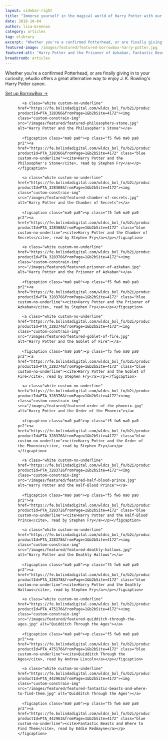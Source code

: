 ```yaml
---
layout: sidebar-right
title: "Immerse yourself in the magical world of Harry Potter with our BorrowBox eAudio service"
date: 2018-10-04
author: lisa-brennan
category: articles
tag: elibrary
excerpt: "Whether you're a confirmed Potterhead, or are finally giving in to your curiosity, eAudio offers a great alternative way to enjoy the Harry Potter canon."
featured-image: /images/featured/featured-borrowbox-harry-potter.jpg
featured-alt: "Harry Potter and the Prisoner of Azkaban, Fantastic Beasts and Where to Find Them"
breadcrumb: articles
---
```


Whether you're a confirmed Potterhead, or are finally giving in to your curiosity, eAudio offers a great alternative way to enjoy J. K. Rowling's Harry Potter canon.

[Set up BorrowBox &rarr;](/elibrary/borrowbox/)

<div class="custom-flex-container">

  <figure class="custom-flex-row-4 pv2">

      <a class="white custom-no-underline" href="https://fe.bolindadigital.com/wldcs_bol_fo/b2i/productDetail.html?productId=PTA_328366&fromPage=1&b2bSite=4172"><img class="custom-constrain-img" src="/images/featured/featured-philosophers-stone.jpg" alt="Harry Potter and the Philosopher's Stone"></a>

      <figcaption class="ma0 pa0"><p class="f5 fw6 ma0 pa0 pr2"><a href="https://fe.bolindadigital.com/wldcs_bol_fo/b2i/productDetail.html?productId=PTA_328366&fromPage=1&b2bSite=4172" class="blue custom-no-underline"><cite>Harry Potter and the Philosopher's Stone</cite>, read by Stephen Fry</a></p></figcaption>

  </figure>

  <figure class="custom-flex-row-4 pv2">

      <a class="white custom-no-underline" href="https://fe.bolindadigital.com/wldcs_bol_fo/b2i/productDetail.html?productId=PTA_328368&fromPage=1&b2bSite=4172"><img class="custom-constrain-img" src="/images/featured/featured-chamber-of-secrets.jpg" alt="Harry Potter and the Chamber of Secrets"></a>

      <figcaption class="ma0 pa0"><p class="f5 fw6 ma0 pa0 pr2"><a href="https://fe.bolindadigital.com/wldcs_bol_fo/b2i/productDetail.html?productId=PTA_328368&fromPage=1&b2bSite=4172" class="blue custom-no-underline"><cite>Harry Potter and the Chamber of Secrets</cite>, read by Stephen Fry</a></p></figcaption>

  </figure>

  <figure class="custom-flex-row-4 pv2">

      <a class="white custom-no-underline" href="https://fe.bolindadigital.com/wldcs_bol_fo/b2i/productDetail.html?productId=PTA_328370&fromPage=1&b2bSite=4172"><img class="custom-constrain-img" src="/images/featured/featured-prisoner-of-azkaban.jpg" alt="Harry Potter and the Prisoner of Azkaban"></a>

      <figcaption class="ma0 pa0"><p class="f5 fw6 ma0 pa0 pr2"><a href="https://fe.bolindadigital.com/wldcs_bol_fo/b2i/productDetail.html?productId=PTA_328370&fromPage=1&b2bSite=4172" class="blue custom-no-underline"><cite>Harry Potter and the Prisoner of Azkaban</cite>, read by Stephen Fry</a></p></figcaption>

  </figure>

  <figure class="custom-flex-row-4 pv2">

      <a class="white custom-no-underline" href="https://fe.bolindadigital.com/wldcs_bol_fo/b2i/productDetail.html?productId=PTA_328374&fromPage=1&b2bSite=4172"><img class="custom-constrain-img" src="/images/featured/featured-goblet-of-fire.jpg" alt="Harry Potter and the Goblet of Fire"></a>

      <figcaption class="ma0 pa0"><p class="f5 fw6 ma0 pa0 pr2"><a href="https://fe.bolindadigital.com/wldcs_bol_fo/b2i/productDetail.html?productId=PTA_328374&fromPage=1&b2bSite=4172" class="blue custom-no-underline"><cite>Harry Potter and the Goblet of Fire</cite>, read by Stephen Fry</a></p></figcaption>

  </figure>

  <figure class="custom-flex-row-4 pv2">

      <a class="white custom-no-underline" href="https://fe.bolindadigital.com/wldcs_bol_fo/b2i/productDetail.html?productId=PTA_328376&fromPage=1&b2bSite=4172"><img class="custom-constrain-img" src="/images/featured/featured-order-of-the-phoenix.jpg" alt="Harry Potter and the Order of the Phoenix"></a>

      <figcaption class="ma0 pa0"><p class="f5 fw6 ma0 pa0 pr2"><a href="https://fe.bolindadigital.com/wldcs_bol_fo/b2i/productDetail.html?productId=PTA_328376&fromPage=1&b2bSite=4172" class="blue custom-no-underline"><cite>Harry Potter and the Order of the Phoenix</cite>, read by Stephen Fry</a></p></figcaption>

  </figure>

  <figure class="custom-flex-row-4 pv2">

      <a class="white custom-no-underline" href="https://fe.bolindadigital.com/wldcs_bol_fo/b2i/productDetail.html?productId=PTA_328372&fromPage=1&b2bSite=4172"><img class="custom-constrain-img" src="/images/featured/featured-half-blood-prince.jpg" alt="Harry Potter and the Half-Blood Prince"></a>

      <figcaption class="ma0 pa0"><p class="f5 fw6 ma0 pa0 pr2"><a href="https://fe.bolindadigital.com/wldcs_bol_fo/b2i/productDetail.html?productId=PTA_328372&fromPage=1&b2bSite=4172" class="blue custom-no-underline"><cite>Harry Potter and the Half-Blood Prince</cite>, read by Stephen Fry</a></p></figcaption>

  </figure>

  <figure class="custom-flex-row-4 pv2">

      <a class="white custom-no-underline" href="https://fe.bolindadigital.com/wldcs_bol_fo/b2i/productDetail.html?productId=PTA_328378&fromPage=1&b2bSite=4172"><img class="custom-constrain-img" src="/images/featured/featured-deathly-hallows.jpg" alt="Harry Potter and the Deathly Hallows"></a>

      <figcaption class="ma0 pa0"><p class="f5 fw6 ma0 pa0 pr2"><a href="https://fe.bolindadigital.com/wldcs_bol_fo/b2i/productDetail.html?productId=PTA_328378&fromPage=1&b2bSite=4172" class="blue custom-no-underline"><cite>Harry Potter and the Deathly Hallows</cite>, read by Stephen Fry</a></p></figcaption>

  </figure>

  <figure class="custom-flex-row-4 pv2">

      <a class="white custom-no-underline" href="https://fe.bolindadigital.com/wldcs_bol_fo/b2i/productDetail.html?productId=PTA_475176&fromPage=1&b2bSite=4172"><img class="custom-constrain-img" src="/images/featured/featured-quidditch-through-the-ages.jpg" alt="Quidditch Through the Ages"></a>

      <figcaption class="ma0 pa0"><p class="f5 fw6 ma0 pa0 pr2"><a href="https://fe.bolindadigital.com/wldcs_bol_fo/b2i/productDetail.html?productId=PTA_475176&fromPage=1&b2bSite=4172" class="blue custom-no-underline"><cite>Quidditch Through the Ages</cite>, read by Andrew Lincoln</a></p></figcaption>

  </figure>

  <figure class="custom-flex-row-4 pv2">

      <a class="white custom-no-underline" href="https://fe.bolindadigital.com/wldcs_bol_fo/b2i/productDetail.html?productId=PTA_442963&fromPage=1&b2bSite=4172"><img class="custom-constrain-img" src="/images/featured/featured-fantastic-beasts-and-where-to-find-them.jpg" alt="Quidditch Through the Ages"></a>

      <figcaption class="ma0 pa0"><p class="f5 fw6 ma0 pa0 pr2"><a href="https://fe.bolindadigital.com/wldcs_bol_fo/b2i/productDetail.html?productId=PTA_442963&fromPage=1&b2bSite=4172" class="blue custom-no-underline"><cite>Fantastic Beasts and Where to Find Them</cite>, read by Eddie Redmayne</a></p></figcaption>

  </figure>

</div>
